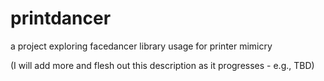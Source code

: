 # printdancer
a project exploring facedancer library usage for printer mimicry

(I will add more and flesh out this description as it progresses - e.g., TBD)